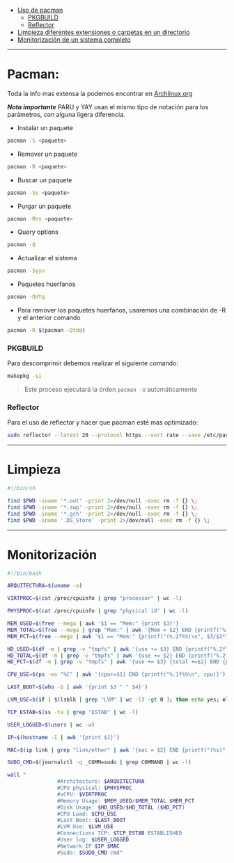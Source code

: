 
- [Uso de pacman](#Pacman)
    - [PKGBUILD](#PKGBUILD)
    - [Reflector](#Reflector)
- [Limpieza diferentes extensiones o carpetas en un directorio](#Limpieza)
- [Monitorización de un sistema completo](#Monitorización)

---
# Pacman:

Toda la info mas extensa la podemos encontrar en [Archlinux.org](https://archlinux.org/pacman/pacman.8.html)

***Nota importante*** PARU y YAY usan el mismo tipo de notación para los parámetros, con alguna ligera diferencia.

- Instalar un paquete

```bash
pacman -S <paquete>
```

- Remover un paquete

```bash
pacman -R <paquete>
```

- Buscar un paquete

```bash
pacman -Ss <paquete>
```

- Purgar un paquete

```bash
pacman -Rns <paquete>
```

- Query options

```bash
pacman -Q
```

- Actualizar el sistema

```bash
pacman -Syyu
```

- Paquetes huerfanos

```bash
pacman -Qdtq
```

- Para remover los paquetes huerfanos, usaremos una combinación de -R y el anterior comando

```bash
pacman -R $(pacman -Qtdq)
```


### PKGBUILD

Para descomprimir debemos realizar el siguiente comando: 

```bash
makepkg -si
```

> Este proceso ejecutará la órden ```pacman -U``` automáticamente 
  
### Reflector

Para el uso de reflector y hacer que pacman esté mas optimizado:

```bash
sudo reflector --latest 20 --protocol https --sort rate --save /etc/pacman.d/mirrorlist    
```

---

# Limpieza


```bash
#!/bin/sh

find $PWD -iname '*.out' -print 2>/dev/null -exec rm -f {} \;
find $PWD -iname '*.swp' -print 2>/dev/null -exec rm -f {} \;
find $PWD -iname '*.gch' -print 2>/dev/null -exec rm -f {} \;
find $PWD -iname '.DS_Store' -print 2>/dev/null -exec rm -f {} \;
```

---

# Monitorización


```bash
#!/bin/bash

ARQUITECTURA=$(uname -a)

VIRTPROC=$(cat /proc/cpuinfo | grep "processor" | wc -l)

PHYSPROC=$(cat /proc/cpuinfo | grep "physical id" | wc -l)

MEM_USED=$(free --mega | awk '$1 == "Mem:" {print $3}')
MEM_TOTAL=$(free --mega | grep "Mem:" | awk '{Mem = $2} END {printf("%iMb", Mem)}')
MEM_PCT=$(free --mega | awk '$1 == "Mem:" {printf("(%.2f%%)\n", $3/$2*100)}')

HD_USED=$(df -m | grep -v "tmpfs" | awk '{use += $3} END {printf("%.2f", use / 1024)}')
HD_TOTAL=$(df -m | grep -v "tmpfs" | awk '{use += $2} END {printf("%.2fGb", use / 1024)}')
HD_PCT=$(df -m | grep -v "tmpfs" | awk '{use += $3} {total +=$2} END {printf("%.2f%%", (use / total)*100)}')

CPU_USE=$(ps -eo "%C" | awk '{cpu+=$1} END {printf("%.1f%%\n", cpu)}')

LAST_BOOT=$(who -b | awk '{print $3 " " $4}')

LVM_USE=$(if [ $(lsblk | grep "LVM" | wc -l) -gt 0 ]; then echo yes; else echo no; fi)

TCP_ESTAB=$(ss -ta | grep "ESTAB" | wc -l)

USER_LOGGED=$(users | wc -w)

IP=$(hostname -I | awk '{print $1}')

MAC=$(ip link | grep "link/ether" | awk '{mac = $2} END {printf("(%s)", mac)}')

SUDO_CMD=$(journalctl -q _COMM=sudo | grep COMMAND | wc -l)

wall "
                #Architecture: $ARQUITECTURA
                #CPU physical: $PHYSPROC
                #vCPU: $VIRTPROC
                #Memory Usage: $MEM_USED/$MEM_TOTAL $MEM_PCT
                #Disk Usage: $HD_USED/$HD_TOTAL ($HD_PCT)
                #CPU Load: $CPU_USE
                #Last Boot: $LAST_BOOT
                #LVM Use: $LVM_USE
                #Connections TCP: $TCP_ESTAB ESTABLISHED
                #User log: $USER_LOGGED
                #Network IP $IP $MAC
                #Sudo: $SUDO_CMD cmd"

```